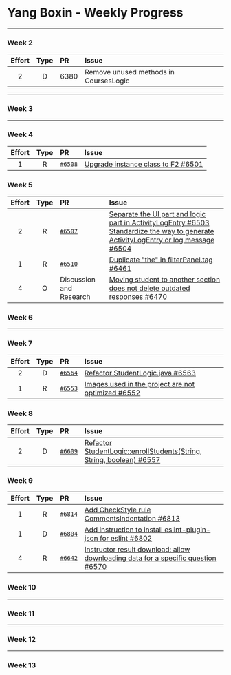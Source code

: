 # Yang Boxin - Weekly Progress

---

### Week 2

Effort| Type | PR | Issue
:----:|:----:|:-----------|:------
2 | D | 6380 | Remove unused methods in CoursesLogic

---

### Week 3

---

### Week 4

Effort| Type | PR | Issue
:----:|:----:|:-----------|:------
1 | R | [`#6508`](https://github.com/TEAMMATES/teammates/pull/6508) | [Upgrade instance class to F2 #6501](https://github.com/TEAMMATES/teammates/issues/6501)

### Week 5

Effort| Type | PR | Issue
:----:|:----:|:-----------|:------
2 | R | [`#6507`](https://github.com/TEAMMATES/teammates/pull/6507) | [Separate the UI part and logic part in ActivityLogEntry #6503](https://github.com/TEAMMATES/teammates/issues/6503) [Standardize the way to generate ActivityLogEntry or log message #6504](https://github.com/TEAMMATES/teammates/issues/6504)
1 | R | [`#6510`](https://github.com/TEAMMATES/teammates/pull/6510) | [Duplicate "the" in filterPanel.tag #6461](https://github.com/TEAMMATES/teammates/issues/6461)
4 | O | Discussion and Research| [Moving student to another section does not delete outdated responses #6470](https://github.com/TEAMMATES/teammates/issues/6470)


### Week 6

---

### Week 7

Effort| Type | PR | Issue
:----:|:----:|:-----------|:------
2 | D | [`#6564`](https://github.com/TEAMMATES/teammates/pull/6564) | [Refactor StudentLogic.java #6563](https://github.com/TEAMMATES/teammates/issues/6503)
1 | R | [`#6553`](https://github.com/TEAMMATES/teammates/pull/6553) | [Images used in the project are not optimized #6552](https://github.com/TEAMMATES/teammates/issues/6552)

### Week 8

Effort| Type | PR | Issue
:----:|:----:|:-----------|:------
2 | D | [`#6609`](https://github.com/TEAMMATES/teammates/pull/6609) | [Refactor StudentLogic::enrollStudents(String, String, boolean) #6557](https://github.com/TEAMMATES/teammates/issues/6557)

### Week 9

Effort| Type | PR | Issue
:----:|:----:|:-----------|:------
1 | R | [`#6814`](https://github.com/TEAMMATES/teammates/pull/6814) | [Add CheckStyle rule CommentsIndentation #6813](https://github.com/TEAMMATES/teammates/issues/6813)
1 | D | [`#6804`](https://github.com/TEAMMATES/teammates/pull/6804) | [Add instruction to install eslint-plugin-json for eslint #6802](https://github.com/TEAMMATES/teammates/issues/6802)
4 | R | [`#6642`](https://github.com/TEAMMATES/teammates/pull/6642) | [Instructor result download: allow downloading data for a specific question #6570](https://github.com/TEAMMATES/teammates/issues/6570)

### Week 10

---

### Week 11

---

### Week 12

---

### Week 13

